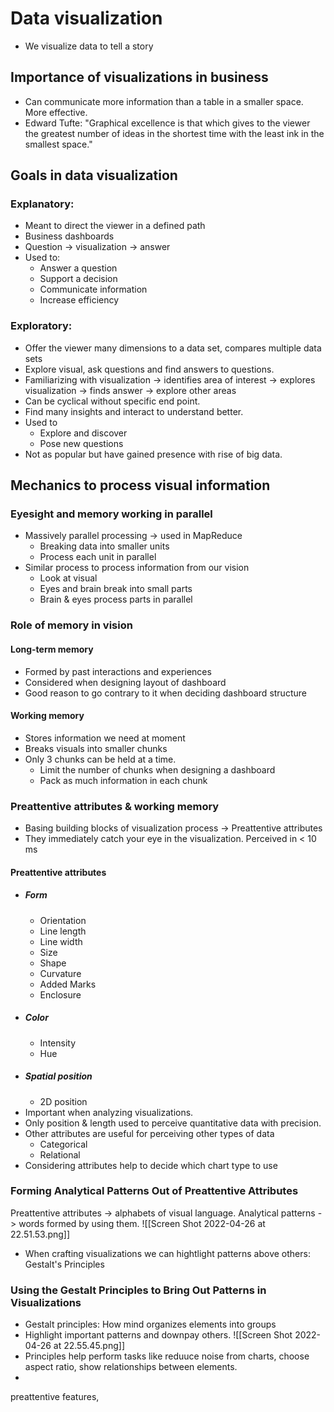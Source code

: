 # Data visualization
- We visualize data to tell a story

## Importance of visualizations in business
- Can communicate more information than a table in a smaller space. More effective.
- Edward Tufte: "Graphical excellence is that which gives to the viewer the greatest number of ideas in the shortest time with the least ink in the smallest space."

## Goals in data visualization
### Explanatory: 
- Meant to direct the viewer in a defined path
- Business dashboards 
- Question -> visualization -> answer
- Used to:
	- Answer a question
	- Support a decision
	- Communicate information
	- Increase efficiency
### Exploratory:
- Offer the viewer many dimensions to a data set, compares multiple data sets
- Explore visual, ask questions and find answers to questions.
- Familiarizing with visualization -> identifies area of interest -> explores visualization -> finds answer -> explore other areas
- Can be cyclical without specific end point.
- Find many insights and interact to understand better.
- Used to
	- Explore and discover
	- Pose new questions
- Not as popular but have gained presence with rise of big data.

## Mechanics to process visual information
### Eyesight and memory working in parallel
- Massively parallel processing -> used in MapReduce
	- Breaking data into smaller units
	- Process each unit in parallel
- Similar process to process information from our vision
	- Look at visual
	- Eyes and brain break into small parts
	- Brain & eyes process parts in parallel
### Role of memory in vision
#### Long-term memory
- Formed by past interactions and experiences
- Considered when designing layout of dashboard
- Good reason to go contrary to it when deciding dashboard structure
#### Working memory
- Stores information we need at moment
- Breaks visuals into smaller chunks
- Only 3 chunks can be held at a time.
	- Limit the number of chunks when designing a dashboard
	- Pack as much information in each chunk

### Preattentive attributes & working memory
- Basing building blocks of visualization process -> Preattentive attributes
- They immediately catch your eye in the visualization. Perceived in < 10 ms
#### Preattentive attributes
- ##### Form
	- Orientation
	- Line length
	- Line width
	- Size
	- Shape
	- Curvature
	- Added Marks
	- Enclosure
- ##### Color
	- Intensity
	- Hue
- ##### Spatial position
	- 2D position
- Important when analyzing visualizations.
- Only position & length used to perceive quantitative data with precision.
- Other attributes are useful for perceiving other types of data
	- Categorical
	- Relational
- Considering attributes help to decide which chart type to use

### Forming Analytical Patterns Out of Preattentive Attributes
Preattentive attributes -> alphabets of visual language.
Analytical patterns -> words formed by using them.
![[Screen Shot 2022-04-26 at 22.51.53.png]]
- When crafting visualizations we can hightlight patterns above others: Gestalt's Principles
### Using the Gestalt Principles to Bring Out Patterns in Visualizations
- Gestalt principles: How mind organizes elements into groups
- Highlight important patterns and downpay others.
![[Screen Shot 2022-04-26 at 22.55.45.png]]
- Principles help perform tasks like reduuce noise from charts, choose aspect ratio, show relationships between elements.
- 

preattentive features,